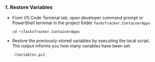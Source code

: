 ### 1. Restore Variables

- From VS Code Terminal tab, open developer command prompt or PowerShell terminal in the project folder `TasksTracker.ContainerApps`

    ```shell
    cd ~\TasksTracker.ContainerApps
    ```

- Restore the previously-stored variables by executing the local script. The output informs you how many variables have been set.

    ```shell
    .\Variables.ps1
    ```
